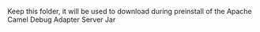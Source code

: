Keep this folder, it will be used to download during preinstall of the Apache Camel Debug Adapter Server Jar